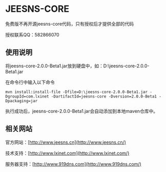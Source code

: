 # JEESNS-CORE

免费版不再开源jeesns-core代码，只有授权后才提供全部的代码

授权联系QQ：582866070

## 使用说明

将jeesns-core-2.0.0-Beta1.jar放到硬盘中，如：D:\jeesns-core-2.0.0-Beta1.jar

在命令行中输入以下命令

`mvn install:install-file -Dfile=D:\jeesns-core-2.0.0-Beta1.jar -DgroupId=com.lxinet -DartifactId=jeesns-core -Dversion=2.0.0-Beta1 -Dpackaging=jar`

执行成功后，jeesns-core-2.0.0-Beta1.jar会自动添加到本地maven仓库中。


## 相关网站

官方网站：[http://www.jeesns.cn](http://www.jeesns.cn/)

技术支持：[http://www.lxinet.com](http://www.lxinet.com/)

服务器支持：[http://www.919dns.com](http://www.919dns.com/)
